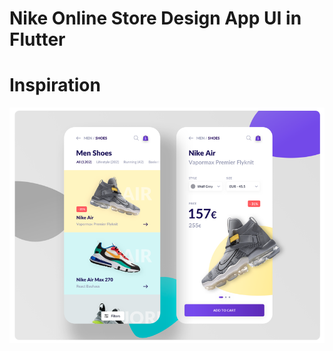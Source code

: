 # Nike Online Store Design App UI in Flutter

# Inspiration
![alt text](https://github.com/maulikdadhaniya/Nike-Online-Store-UI-challenge/blob/master/preview/nikestore.png?raw=true)
